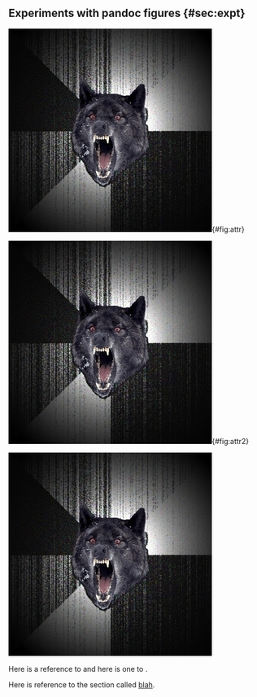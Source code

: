 ## Experiments with pandoc figures {#sec:expt}

![
This is a multi-line 
caption
](image.png){#fig:attr}


![one line caption](image.png){#fig:attr2}

![figure with no attr](image.png)

Here is a reference to [](#fig:attr) and here is one to
[](#fig:attr2).

Here is reference to the section called [blah](#sec:expt).
